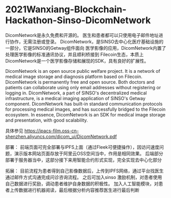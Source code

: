 # 2021Wanxiang-Blockchain-Hackathon-Sinso-DicomNetwork
DicomNetwork是永久免费和开源的。
医生和患者都可以只使用电子邮件地址进行协作，无需注册或登录。
DicomNetwork，是SINSO去中心化医疗基础设施的一部分，它是SINSO的Getway组件面向
医学影像的应用，DicomNetwork内置了处理医学影像的标准通讯协议，并且顺利桥接到
Filecoin生态，本质上DicomNetwork是一个医学影像存储和展现的SDK，具有良好的扩展性。

DicomNetwork is an open source public welfare project. It is a network of medical 
image storage and diagnosis platform based on Filecoin. DicomNetwork is 
permanently free and open source.
Both doctors and patients can collaborate using only email addresses without 
registering or logging in.
DicomNetwork, a part of SINSO's decentralized medical infrastructure, is a medical 
imaging application of SINSO's Getway component. DicomNetwork has built-in 
standard communication protocols for processing medical images, and has 
successfully bridged to the Filecoin ecosystem. In essence, DicomNetwork is an SDK 
for medical image storage and presentation, with good scalability.

具体参见
https://ipacs-film.oss-cn-shenzhen.aliyuncs.com/dicom_ui/DicomNetwork.pdf

部署：
前端页面可完全部署与IPFS上面（通过Fleek可便捷操作），因访问速度问题，演示版本网站页面存放于阿里云OSS空间当中，作用是相同效果。
后端部分部署于服务器当中，这部分接下来用智能合约形式实现，完全实现去中心化部分

拓展：
目前流程为患者得到自己影像数据后，上传到IPFS网络，通过平台找医生通过邮件方式沟通完成问诊咨询流程。
之后可加入sinso 激励机制，对患者使用自己数据进行奖励，调动患者维护自身数据的积极性。
加入人工智能模块，对患者上传数据进行机器阅读，最后根据分析内容推荐医生进行最后判断
